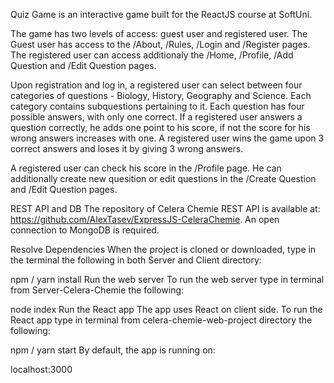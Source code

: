 Quiz Game is an interactive game built for the ReactJS course at SoftUni.

The game has two levels of access: guest user and registered user.
The Guest user has access to the /About, /Rules, /Login and /Register pages.
The registered user can access additionaly the /Home, /Profile, /Add Question and /Edit Question pages.

Upon registration and log in, a registered user can select between four categories of questions - Biology, History, Geography and Science.
Each category contains subquestions pertaining to it. Each question has four possible answers, with only one correct. 
If a registered user answers a question correctly, he adds one point to his score, if not the score for his wrong answers increases with one.
A registered user wins the game upon 3 correct answers and loses it by giving 3 wrong answers.

A registered user can check his score in the /Profile page. He can additionally create new quesition or edit questions in the /Create Question and /Edit Question pages.

REST API and DB
The repository of Celera Chemie REST API is available at: https://github.com/AlexTasev/ExpressJS-CeleraChemie. An open connection to MongoDB is required.

Resolve Dependencies
When the project is cloned or downloaded, type in the terminal the following in both Server and Client directory:

npm / yarn install
Run the web server
To run the web server type in terminal from Server-Celera-Chemie the following:

node index
Run the React app
The app uses React on client side. To run the React app type in terminal from celera-chemie-web-project directory the following:

npm / yarn start
By default, the app is running on:

localhost:3000
